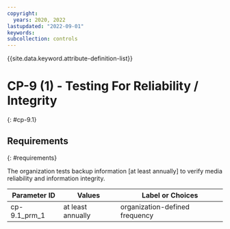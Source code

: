 ```yaml
---
copyright:
  years: 2020, 2022
lastupdated: "2022-09-01"
keywords: 
subcollection: controls
---
```



{{site.data.keyword.attribute-definition-list}}


# CP-9 (1) - Testing For Reliability / Integrity
{: #cp-9.1}

## Requirements
{: #requirements}

The organization tests backup information [at least annually] to verify media reliability and information integrity.

| Parameter ID | Values | Label or Choices |
|---|---|---|
| cp-9.1_prm_1 | at least annually | organization-defined frequency |
